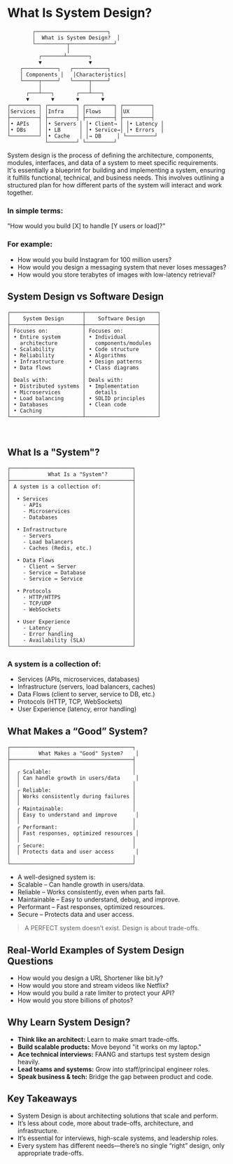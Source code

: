 # What Is System Design?
```
        ┌───────────────────────┐
        │  What is System Design?  │
        └──────────┬──────────────┘
                   │
          ┌───────┴───────┐
          ▼               ▼
    ┌───────────┐   ┌───────────┐
    │ Components │   │Characteristics│
    └─────┬─────┘   └─────┬─────┘
          │               │
      ┌───┴───┐       ┌───┴───┐
      ▼       ▼       ▼       ▼
┌─────────┐ ┌─────────┐ ┌─────────┐ ┌─────────┐
│Services │ │Infra    │ │Flows    │ │UX       │
├─────────┤ ├─────────┤ ├─────────┤ ├─────────┤
│• APIs   │ │• Servers │ │• Client→ │ │• Latency │
│• DBs    │ │• LB      │ │• Service→│ │• Errors  │
└─────────┘ │• Cache   │ │→ DB     │ └─────────┘
            └─────────┘ └─────────┘
``` 
System design is the process of defining the architecture, components, modules, interfaces, and data of a system to meet specific requirements. It's essentially a blueprint for building and implementing a system, ensuring it fulfills functional, technical, and business needs. This involves outlining a structured plan for how different parts of the system will interact and work together.

### In simple terms:
"How would you build [X] to handle [Y users or load]?"

### For example:
- How would you build Instagram for 100 million users?
- How would you design a messaging system that never loses messages?
- How would you store terabytes of images with low-latency retrieval?
 
## System Design vs Software Design
```
┌───────────────────────┬───────────────────────┐
│    System Design      │    Software Design    │
├───────────────────────┼───────────────────────┤
│ Focuses on:           │ Focuses on:           │
│ • Entire system       │ • Individual          │
│   architecture        │   components/modules  │
│ • Scalability         │ • Code structure      │
│ • Reliability         │ • Algorithms          │
│ • Infrastructure      │ • Design patterns     │
│ • Data flows          │ • Class diagrams      │
│                       │                       │
│ Deals with:           │ Deals with:           │
│ • Distributed systems │ • Implementation      │
│ • Microservices       │   details             │
│ • Load balancing      │ • SOLID principles    │
│ • Databases           │ • Clean code          │
│ • Caching             │                       │
└───────────────────────┴───────────────────────┘
```
  
## What Is a "System"?
```
┌───────────────────────────────────────┐
│            What Is a "System"?        │
├───────────────────────────────────────┤
│ A system is a collection of:          │
│                                       │
│  • Services                           │
│    - APIs                             │
│    - Microservices                    │
│    - Databases                        │
│                                       │
│  • Infrastructure                     │
│    - Servers                          │
│    - Load balancers                   │
│    - Caches (Redis, etc.)             │
│                                       │
│  • Data Flows                         │
│    - Client ↔ Server                  │
│    - Service ↔ Database               │
│    - Service ↔ Service                │
│                                       │
│  • Protocols                          │
│    - HTTP/HTTPS                       │
│    - TCP/UDP                          │
│    - WebSockets                       │
│                                       │
│  • User Experience                    │
│    - Latency                          │
│    - Error handling                   │
│    - Availability (SLA)               │
└───────────────────────────────────────┘
```
### A system is a collection of:
- Services (APIs, microservices, databases)
- Infrastructure (servers, load balancers, caches)
- Data Flows (client to server, service to DB, etc.)
- Protocols (HTTP, TCP, WebSockets)
- User Experience (latency, error handling)
 
## What Makes a “Good” System?
```
┌───────────────────────────────────────┐
│         What Makes a "Good" System?    │
├───────────────────────────────────────┤
│                                       │
│  ╭ Scalable:                          │
│  │ Can handle growth in users/data     │
│  │                                    │
│  ╭ Reliable:                          │
│  │ Works consistently during failures │
│  │                                    │
│  ╭ Maintainable:                      │
│  │ Easy to understand and improve      │
│  │                                    │
│  ╭ Performant:                        │
│  │ Fast responses, optimized resources │
│  │                                    │
│  ╭ Secure:                            │
│  │ Protects data and user access       │
│                                       │
└───────────────────────────────────────┘
```
- A well-designed system is:
- Scalable – Can handle growth in users/data.
- Reliable – Works consistently, even when parts fail.
- Maintainable – Easy to understand, debug, and improve.
- Performant – Fast responses, optimized resources.
- Secure – Protects data and user access.

> A PERFECT system doesn’t exist. Design is about trade-offs.

## Real-World Examples of System Design Questions
- How would you design a URL Shortener like bit.ly?
- How would you store and stream videos like Netflix?
- How would you build a rate limiter to protect your API?
- How would you store billions of photos?

## Why Learn System Design?
- **Think like an architect:** Learn to make smart trade-offs.
- **Build scalable products:** Move beyond "it works on my laptop."
- **Ace technical interviews:** FAANG and startups test system design heavily.
- **Lead teams and systems:** Grow into staff/principal engineer roles.
- **Speak business & tech:** Bridge the gap between product and code.
 
## Key Takeaways
- System Design is about architecting solutions that scale and perform.
- It’s less about code, more about trade-offs, architecture, and infrastructure.
- It’s essential for interviews, high-scale systems, and leadership roles.
- Every system has different needs—there’s no single “right” design, only appropriate trade-offs.
